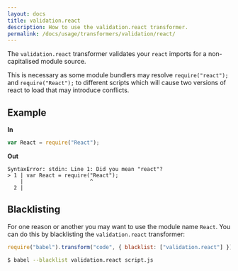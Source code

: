 ```yaml
---
layout: docs
title: validation.react
description: How to use the validation.react transformer.
permalink: /docs/usage/transformers/validation/react/
---
```


The `validation.react` transformer validates your `react` imports for a non-capitalised module source.

This is necessary as some module bundlers may resolve `require("react");` and `require("React");` to
different scripts which will cause two versions of react to load that may introduce conflicts.

## Example

**In**

```javascript
var React = require("React");
```

**Out**

```
SyntaxError: stdin: Line 1: Did you mean "react"?
> 1 | var React = require("React");
    |                     ^
  2 |
```

## Blacklisting

For one reason or another you may want to use the module name `React`. You can do this
by blacklisting the `validation.react` transformer:

```javascript
require("babel").transform("code", { blacklist: ["validation.react"] });
```

```sh
$ babel --blacklist validation.react script.js
```
